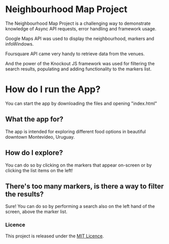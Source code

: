 # Neighbourhood Map Project

The Neighbourhood Map Project is a challenging way to demonstrate knowledge of Async API requests, error handling and framework usage. 

Google Maps API was used to display the neighbourhood, markers and infoWindows.

Foursquare API came very handy to retrieve data from the venues.

And the power of the Knockout JS framework was used for filtering the search results, populating and adding functionality to the markers list.


# How do I run the App?

You can start the app by downloading the files and opening "index.html" 


## What the app for?

The app is intended for exploring different food options in beautiful downtown Montevideo, Uruguay.


## How do I explore?

You can do so by clicking on the markers that appear on-screen or by clicking the list items on the left!


## There's too many markers, is there a way to filter the results?

Sure! You can do so by performing a search also on the left hand of the screen, above the marker list.

### Licence 

This project is released under the [MIT Licence](https://opensource.org/licenses/MIT).







